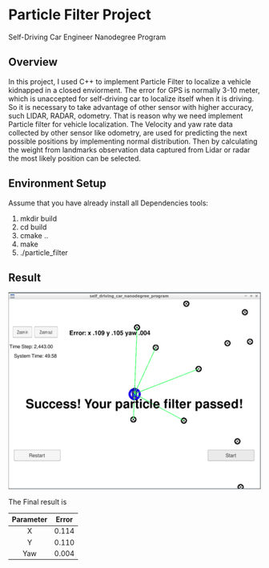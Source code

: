 # Particle Filter Project
Self-Driving Car Engineer Nanodegree Program

## Overview

In this project, I used C++ to implement Particle Filter to localize a vehicle kidnapped in a closed enviorment. The error for GPS is normally 3-10 meter, which is unaccepted for self-driving car to localize itself when it is driving. So it is necessary to take advantage of other sensor with higher accuracy, such LIDAR, RADAR, odometry. That is reason why we need implement Particle filter for vehicle localization. The  Velocity and yaw rate data collected by other sensor like odometry, are used for predicting the next possible positions by implementing normal distribution. Then by calculating the weight from landmarks observation data captured from Lidar or radar the most likely position can be selected.


## Environment Setup
Assume that you have already install all Dependencies tools: 
1. mkdir build
2. cd build
3. cmake ..
4. make
5. ./particle_filter


## Result

![png](images/Particle_Filter_success.png)

The Final result is

| Parameter                        |     Error                       |
|:---------------------:|:---------------------------------------------:|
| X                 | 0.114                                 |
| Y             | 0.110 |
| Yaw         | 0.004   |
